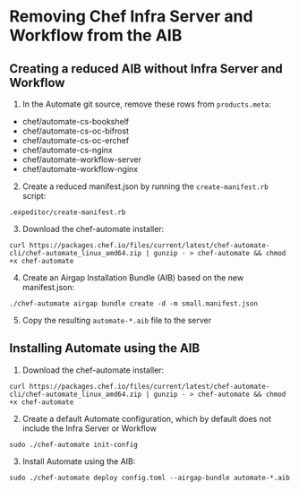 # Removing Chef Infra Server and Workflow from the AIB

## Creating a reduced AIB without Infra Server and Workflow
1. In the Automate git source, remove these rows from `products.meta`:

- chef/automate-cs-bookshelf
- chef/automate-cs-oc-bifrost
- chef/automate-cs-oc-erchef
- chef/automate-cs-nginx
- chef/automate-workflow-server
- chef/automate-workflow-nginx

2. Create a reduced manifest.json by running the `create-manifest.rb` script:
```
.expeditor/create-manifest.rb
```
3. Download the chef-automate installer: 
```
curl https://packages.chef.io/files/current/latest/chef-automate-cli/chef-automate_linux_amd64.zip | gunzip - > chef-automate && chmod +x chef-automate
```
4. Create an Airgap Installation Bundle (AIB) based on the new manifest.json:
```
./chef-automate airgap bundle create -d -m small.manifest.json
```
5. Copy the resulting `automate-*.aib` file to the server

## Installing Automate using the AIB
1. Download the chef-automate installer: 
```
curl https://packages.chef.io/files/current/latest/chef-automate-cli/chef-automate_linux_amd64.zip | gunzip - > chef-automate && chmod +x chef-automate
```
2. Create a default Automate configuration, which by default does not include the Infra Server or Workflow
```
sudo ./chef-automate init-config
```
3. Install Automate using the AIB:
```
sudo ./chef-automate deploy config.toml --airgap-bundle automate-*.aib
```
